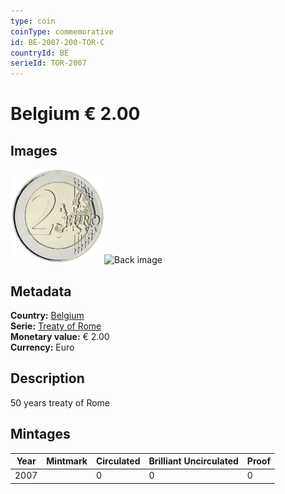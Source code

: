 ```yaml
---
type: coin
coinType: commemorative
id: BE-2007-200-TOR-C
countryId: BE
serieId: TOR-2007
---
```


# Belgium € 2.00

## Images

<img src="../../Images/common-2007-200.png" height="150" alt="Front image"><img src="Images/BE-2007-200-000.png" height="150" alt="Back image">

## Metadata

**Country:** [Belgium](../../Countries/Belgium/index.md)\
**Serie:** [Treaty of Rome](index.md)\
**Monetary value:** € 2.00\
**Currency:** Euro

## Description
50 years treaty of Rome

## Mintages

| Year | Mintmark | Circulated | Brilliant Uncirculated | Proof |
| ---- | -------- | ---------- | ---------------------- | ----- |
| 2007 |  | 0| 0 | 0 |
